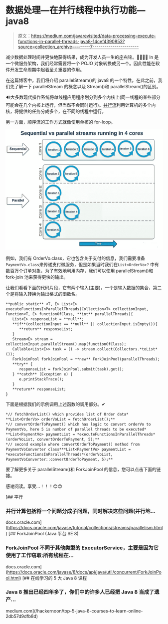 # 数据处理—在并行线程中执行功能— java8

> 原文：<https://medium.com/javarevisited/data-processing-execute-functions-in-parallel-threads-java8-14cef4390853?source=collection_archive---------7----------------------->

减少数据处理时间并更快地获得结果，成为开发人员一生的座右铭。🤦‍♂️🤷‍♂ ️In 是一个微服务架构，我们经常需要将一个 POJO 对象转换成另一个。因此性能在软件开发生命周期中起着至关重要的作用。

在这篇博客中，我们将介绍 parallelStream()的 java8 的一个特性。在此之前，我们先了解一下 parallelStream 的概念以及 Stream()和 parallelStream()的区别。

🔊大多数现代操作系统将单线程应用程序划分到多个内核上(同一线程的某些部分可能会在几个内核上运行，但当然不会同时运行)。[并行流](/javarevisited/7-best-java-tutorials-and-books-to-learn-lambda-expression-and-stream-api-and-other-features-3083e6038e14)利用计算机的多个内核，将提供的任务分成多个，在不同的线程中运行。

另一方面，顺序流的工作方式就像使用单核的 for-loop。

[![](img/b3722498fca7636dea4010de5d271470.png)](https://medium.com/javarevisited/top-5-courses-to-learn-new-features-of-java-8-to-java-13-107eb51d2a13)

例如，我们有 OrderVo.class，它也包含关于支付的信息，我们需要准备`PaymentVo.class`来传递支付微服务，但是如果当时我们在`List<OrderVo>?` 中有数百万个订单对象，为了有效地利用内存，我们可以使用 parallelStream()和 fork-join 池来获得更快的输出。

让我们看看下面的代码片段，它有两个输入(主要)，一个是输入数据的集合，第二个是将输入转换为输出格式的函数名。

```
**public static** <T, E> List<E> executeFunctionsInParallelThreads(Collection<T> collectionInput, Function<T, E> functionOfClass, **int** parallelThreads){
   List<E> responseList = **null**;
   **if**(collectionInput == **null** || collectionInput.isEmpty()){
      **return** responseList;
   }
   Stream<E> stream = collectionInput.parallelStream().map(functionOfClass);
   Callable<List<E>> task = () -> stream.collect(Collectors.*toList*());
   ForkJoinPool forkJoinPool = **new** ForkJoinPool(parallelThreads);
   **try** {
      responseList = forkJoinPool.submit(task).get();
   } **catch** (Exception e) {
      e.printStackTrace();
   }
   **return** responseList;
}
```

下面是根据我们的示例调用上述函数的调用部分。✔

```
*// fetchOrderList() which provides list of Order data* **List<OrderVo> orderVoList = fetchOrderList();**
*// convertOrderToPayment() which has logic to convert orderVo to PaymentVo, here 5 is number of parallel threads to be executed* **List<PaymentVo> paymentList = *executeFunctionsInParallelThreads*(orderVoList, convertOrderToPayment, 5);**
*// second example where convertOrderToPayment() method from PaymentVoConverter class***List<PaymentVo> paymentList = *executeFunctionsInParallelThreads*(orderVoList, PaymentVoConverter::convertOrderToPayment, 5);**
```

要了解更多关于 parallelStream()和 ForkJoinPool 的信息，您可以点击下面的链接。

感谢阅读。享受…！！！😊😊

 [## 平行

### 并行计算包括将一个问题分成子问题，同时解决这些问题(并行地…

docs.oracle.com](https://docs.oracle.com/javase/tutorial/collections/streams/parallelism.html)  [## ForkJoinPool (Java 平台 SE 8)

### ForkJoinPool 不同于其他类型的 ExecutorService，主要是因为它使用了工作窃取:所有线程在…

docs.oracle.com](https://docs.oracle.com/javase/8/docs/api/java/util/concurrent/ForkJoinPool.html) [](/hackernoon/top-5-java-8-courses-to-learn-online-2db57d9dfb8d) [## 在线学习的 5 大 Java 8 课程

### Java 8 推出已经四年多了，你们中的许多人已经把 Java 8 当成了遗产…

medium.com](/hackernoon/top-5-java-8-courses-to-learn-online-2db57d9dfb8d)